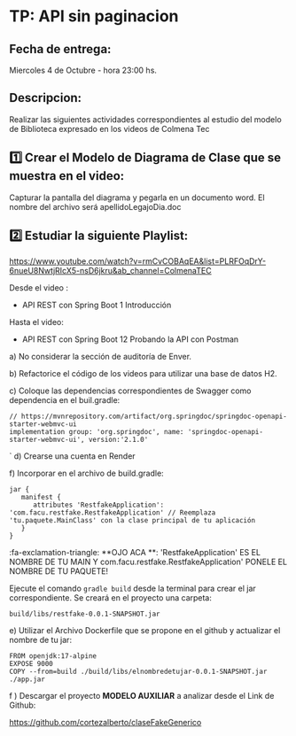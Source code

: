 # TP: API sin paginacion
## Fecha de entrega: 
Miercoles 4 de Octubre - hora 23:00 hs.

## Descripcion:
Realizar las siguientes actividades correspondientes al estudio del modelo de Biblioteca expresado en los videos de Colmena Tec

## 1️⃣ Crear el Modelo de Diagrama de Clase que se muestra en el video:

Capturar la pantalla del diagrama y pegarla en un documento word. El nombre del archivo será apellidoLegajoDia.doc

## 2️⃣ Estudiar la siguiente Playlist:

https://www.youtube.com/watch?v=rmCvCOBAqEA&list=PLRFOqDrY-6nueU8NwtjRIcX5-nsD6jkru&ab_channel=ColmenaTEC

Desde el video :
- API REST con Spring Boot 1 Introducción

Hasta el video:
- API REST con Spring Boot 12 Probando la API con Postman

a)  No considerar la sección de auditoría de Enver.

b) Refactorice el código  de los videos para utilizar una base de datos H2.

c) Coloque las dependencias correspondientes de Swagger como dependencia en el buil.gradle:

	// https://mvnrepository.com/artifact/org.springdoc/springdoc-openapi-starter-webmvc-ui
	implementation group: 'org.springdoc', name: 'springdoc-openapi-starter-webmvc-ui', version:'2.1.0'
`
d) Crearse una cuenta en Render

f) Incorporar en el archivo de build.gradle:

	jar {
	   manifest {
		  attributes 'RestfakeApplication': 'com.facu.restfake.RestfakeApplication' // Reemplaza 'tu.paquete.MainClass' con la clase principal de tu aplicación
	   }
	}

:fa-exclamation-triangle: **OJO ACA **: 'RestfakeApplication' ES EL NOMBRE DE TU MAIN Y com.facu.restfake.RestfakeApplication' PONELE EL NOMBRE DE TU PAQUETE!

Ejecute el comando `gradle build`  desde la terminal para crear el jar correspondiente.
Se creará en el proyecto una carpeta:

	build/libs/restfake-0.0.1-SNAPSHOT.jar

e)  Utilizar el Archivo Dockerfile que se propone en el github y actualizar el nombre de tu jar:

	FROM openjdk:17-alpine
	EXPOSE 9000
	COPY --from=build ./build/libs/elnombredetujar-0.0.1-SNAPSHOT.jar ./app.jar

f ) Descargar el proyecto **MODELO AUXILIAR**  a analizar desde el Link de Github:

https://github.com/cortezalberto/claseFakeGenerico

